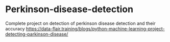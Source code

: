 # Perkinson-disease-detection
Complete project on detection of perkinson disease detection and their accuracy
https://data-flair.training/blogs/python-machine-learning-project-detecting-parkinson-disease/
